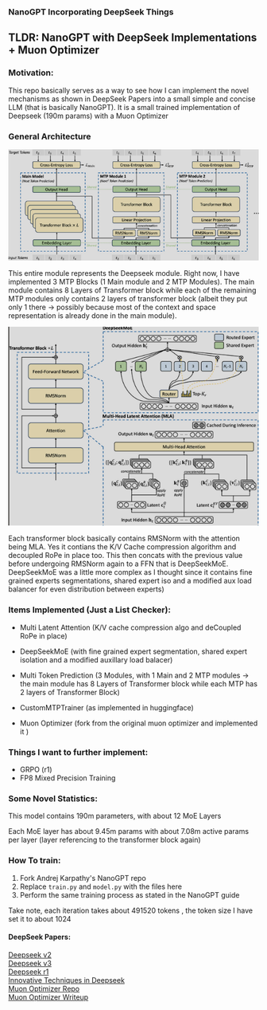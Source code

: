 ### NanoGPT Incorporating DeepSeek Things

## TLDR: NanoGPT with DeepSeek Implementations + Muon Optimizer

### Motivation:
This repo basically serves as a way to see how I can implement the novel mechanisms as shown in DeepSeek Papers into a small simple and concise LLM (that is basically NanoGPT). It is a small trained implementation of Deepseek (190m params) with a Muon Optimizer


### General Architecture
![alt text](image.png)

This entire module represents the Deepseek module. Right now, I have implemented 3 MTP Blocks (1 Main module and 2 MTP Modules). The main module contains 8 Layers of Transformer block while each of the remaining MTP modules only contains 2 layers of transformer block (albeit they put only 1 there -> possibly because most of the context and space representation is already done in the main module).



![alt](image-1.png)

Each transformer block basically contains RMSNorm with the attention being MLA. Yes it contians the K/V Cache compression algorithm and decoupled RoPe in place too. This then concats with the previous value before undergoing RMSNorm again to a FFN that is DeepSeekMoE. DeepSeekMoE was a little more complex as I thought since it contains fine grained experts segmentations, shared expert iso and a modified aux load balancer for even distribution between experts)


### Items Implemented (Just a List Checker): 
- Multi Latent Attention (K/V cache compression algo and deCoupled RoPe in place)

- DeepSeekMoE (with fine grained expert segmentation, shared expert isolation and a modified auxillary load balacer)

- Multi Token Prediction (3 Modules, with 1 Main and 2 MTP modules -> the main module has 8 Layers of Transformer block while each MTP has 2 layers of Transformer Block)

- CustomMTPTrainer (as implemented in huggingface)

- Muon Optimizer (fork from the original muon optimizer and implemented it )

### Things I want to further implement:
- GRPO (r1)
- FP8 Mixed Precision Training

### Some Novel Statistics:

This model contains 190m parameters, with about 12 MoE Layers 

Each MoE layer has about 9.45m params with about 7.08m active params per layer (layer referencing to the transformer block again)


### How To train: 

1. Fork Andrej Karpathy's NanoGPT repo
2. Replace `train.py` and `model.py` with the files here 
3. Perform the same training process as stated in the NanoGPT guide 

Take note, each iteration takes about 491520 tokens , the token size I have set it to about 1024


#### DeepSeek Papers: 

[Deepseek v2](https://arxiv.org/pdf/2405.04434)\
[Deepseek v3](https://arxiv.org/abs/2412.19437)\
[Deepseek r1](https://arxiv.org/pdf/2501.12948)\
[Innovative Techniques in Deepseek](https://arxiv.org/pdf/2503.11486)\
[Muon Optimizer Repo](https://github.com/KellerJordan/Muon/tree/master)\
[Muon Optimizer Writeup](https://kellerjordan.github.io/posts/muon/)